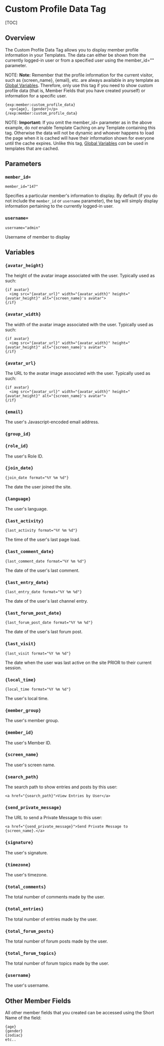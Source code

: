 <!--
    This source file is part of the open source project
    ExpressionEngine User Guide (https://github.com/ExpressionEngine/ExpressionEngine-User-Guide)

    @link      https://expressionengine.com/
    @copyright Copyright (c) 2003-2020, Packet Tide, LLC (https://packettide.com)
    @license   https://expressionengine.com/license Licensed under Apache License, Version 2.0
-->

# Custom Profile Data Tag

[TOC]

## Overview

The Custom Profile Data Tag allows you to display member profile information in your Templates. The data can either be shown from the currently logged-in user or from a specified user using the member_id="" parameter.

NOTE: **Note:** Remember that the profile information for the current visitor, such as {screen_name}, {email}, etc. are always available in any template as [Global Variables](templates/globals/single-variables.md). Therefore, only use this tag if you need to show custom profile data (that is, Member Fields that you have created yourself) or information for a specific user.

    {exp:member:custom_profile_data}
      <p>{age}, {gender}</p>
    {/exp:member:custom_profile_data}

NOTE: **Important:** If you omit the member_id= parameter as in the above example, do _not_ enable Template Caching on any Template containing this tag. Otherwise the data will not be dynamic and whoever happens to load the page when it is cached will have their information shown for everyone until the cache expires. Unlike this tag, [Global Variables](templates/globals/single-variables.md) _can_ be used in templates that are cached.


## Parameters

### `member_id=`

    member_id="147"

Specifies a particular member's information to display. By default (if you do not include the `member_id` or `username` parameter), the tag will simply display information pertaining to the currently logged-in user.

### `username=`

    username="admin"

Username of member to display

## Variables

### `{avatar_height}`

The height of the avatar image associated with the user. Typically used as such:

    {if avatar}
      <img src="{avatar_url}" width="{avatar_width}" height="{avatar_height}" alt="{screen_name}'s avatar">
    {/if}

### `{avatar_width}`

The width of the avatar image associated with the user. Typically used as such:

    {if avatar}
      <img src="{avatar_url}" width="{avatar_width}" height="{avatar_height}" alt="{screen_name}'s avatar">
    {/if}

### `{avatar_url}`

The URL to the avatar image associated with the user. Typically used as such:

    {if avatar}
      <img src="{avatar_url}" width="{avatar_width}" height="{avatar_height}" alt="{screen_name}'s avatar">
    {/if}

### `{email}`

The user's Javascript-encoded email address.

### `{group_id}`
### `{role_id}`

The user's Role ID.

### `{join_date}`

    {join_date format="%Y %m %d"}

The date the user joined the site.

### `{language}`

The user's language.

### `{last_activity}`

    {last_activity format="%Y %m %d"}

The time of the user's last page load.

### `{last_comment_date}`

    {last_comment_date format="%Y %m %d"}

The date of the user's last comment.

### `{last_entry_date}`

    {last_entry_date format="%Y %m %d"}

The date of the user's last channel entry.

### `{last_forum_post_date}`

    {last_forum_post_date format="%Y %m %d"}

The date of the user's last forum post.

### `{last_visit}`

    {last_visit format="%Y %m %d"}

The date when the user was last active on the site PRIOR to their current session.

### `{local_time}`

    {local_time format="%Y %m %d"}

The user's local time.

### `{member_group}`

The user's member group.

### `{member_id}`

The user's Member ID.

### `{screen_name}`

The user's screen name.

### `{search_path}`

The search path to show entries and posts by this user:

    <a href="{search_path}">View Entries by User</a>

### `{send_private_message}`

The URL to send a Private Message to this user:

    <a href="{send_private_message}">Send Private Message to {screen_name}.</a>

### `{signature}`

The user's signature.

### `{timezone}`

The user's timezone.

### `{total_comments}`

The total number of comments made by the user.

### `{total_entries}`

The total number of entries made by the user.

### `{total_forum_posts}`

The total number of forum posts made by the user.

### `{total_forum_topics}`

The total number of forum topics made by the user.

### `{username}`

The user's username.

## Other Member Fields

All other member fields that you created can be accessed using the Short Name of the field:

    {age}
    {gender}
    {zodiac}
    etc..
